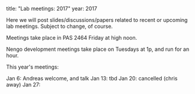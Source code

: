 title: "Lab meetings: 2017" year: 2017

Here we will post slides/discussions/papers related to recent or upcoming lab meetings. Subject to change, of course.

Meetings take place in PAS 2464 Friday at high noon.

Nengo development meetings take place on Tuesdays at 1p, and run for an hour.

This year's meetings:

Jan 6: Andreas welcome, and talk
Jan 13: tbd
Jan 20: cancelled (chris away)
Jan 27: 
